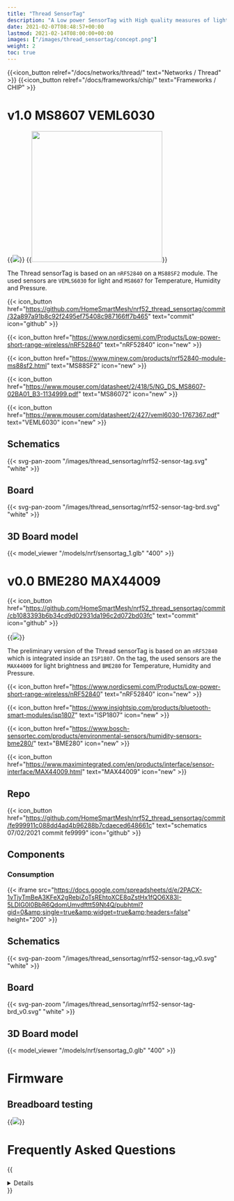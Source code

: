 ```yaml
---
title: "Thread SensorTag"
description: "A Low power SensorTag with High quality measures of light, Temperature, Humidity and Pressure. Based on nRF52840 which supports Thread and other protocols"
date: 2021-02-07T08:48:57+00:00
lastmod: 2021-02-14T08:00:00+00:00
images: ["/images/thread_sensortag/concept.png"]
weight: 2
toc: true
---
```


{{<icon_button relref="/docs/networks/thread/" text="Networks / Thread" >}}
{{<icon_button relref="/docs/frameworks/chip/" text="Frameworks / CHIP" >}}

# v1.0 MS8607 VEML6030

{{<image src="/images/thread_sensortag/concept.png" >}}
{{<image src="/images/thread_sensortag/kicad_render.png" width="300vw" >}}


The Thread sensorTag is based on an `nRF52840` on a `MS88SF2` module. The used sensors are `VEMLS6030` for light and `MS8607` for Temperature, Humidity and Pressure.


{{< icon_button href="https://github.com/HomeSmartMesh/nrf52_thread_sensortag/commit/32a897a91b8c92f2495ef75408c987166ff7b465" text="commit" icon="github" >}}

{{< icon_button href="https://www.nordicsemi.com/Products/Low-power-short-range-wireless/nRF52840" text="nRF52840" icon="new" >}}

{{< icon_button href="https://www.minew.com/products/nrf52840-module-ms88sf2.html" text="MS88SF2" icon="new" >}}

{{< icon_button href="https://www.mouser.com/datasheet/2/418/5/NG_DS_MS8607-02BA01_B3-1134999.pdf" text="MS86072" icon="new" >}}

{{< icon_button href="https://www.mouser.com/datasheet/2/427/veml6030-1767367.pdf" text="VEML6030" icon="new" >}}

## Schematics

{{< svg-pan-zoom "/images/thread_sensortag/nrf52-sensor-tag.svg" "white" >}}

## Board

{{< svg-pan-zoom "/images/thread_sensortag/nrf52-sensor-tag-brd.svg" "white" >}}

## 3D Board model

{{< model_viewer "/models/nrf/sensortag_1.glb" "400" >}}


# v0.0 BME280 MAX44009

{{< icon_button href="https://github.com/HomeSmartMesh/nrf52_thread_sensortag/commit/cb1083393b6b34cd9d02931da196c2d072bd03fc" text="commit" icon="github" >}}

{{<image src="/images/thread_sensortag/concept_0.png" >}}


The preliminary version of the Thread sensorTag is based on an `nRF52840` which is integrated inside an `ISP1807`. On the tag, the used sensors are the `MAX44009` for light brightness and `BME280` for Temperature, Humidity and Pressure.

{{< icon_button href="https://www.nordicsemi.com/Products/Low-power-short-range-wireless/nRF52840" text="nRF52840" icon="new" >}}

{{< icon_button href="https://www.insightsip.com/products/bluetooth-smart-modules/isp1807" text="ISP1807" icon="new" >}}

{{< icon_button href="https://www.bosch-sensortec.com/products/environmental-sensors/humidity-sensors-bme280/" text="BME280" icon="new" >}}

{{< icon_button href="https://www.maximintegrated.com/en/products/interface/sensor-interface/MAX44009.html" text="MAX44009" icon="new" >}}



## Repo

{{< icon_button href="https://github.com/HomeSmartMesh/nrf52_thread_sensortag/commit/fe999911c088dd4ad4b96288b7cdaeced648661c" text="schematics 07/02/2021 commit fe9999"  icon="github" >}}

## Components

### Consumption

{{< iframe src="https://docs.google.com/spreadsheets/d/e/2PACX-1vTjyTmBeA3KFeX2gRebiZoTsREhtoXCE8qZstHx1fQO6X83I-5LDIG0I0BbR6QdomUmvdfttt59Nt4Q/pubhtml?gid=0&amp;single=true&amp;widget=true&amp;headers=false" height="200" >}}

## Schematics

{{< svg-pan-zoom "/images/thread_sensortag/nrf52-sensor-tag_v0.svg" "white" >}}

## Board

{{< svg-pan-zoom "/images/thread_sensortag/nrf52-sensor-tag-brd_v0.svg" "white" >}}

## 3D Board model

{{< model_viewer "/models/nrf/sensortag_0.glb" "400" >}}

# Firmware
## Breadboard testing

{{<image src="/images/thread_sensortag/breadboard_test.png" >}}

# Frequently Asked Questions
{{<details title="Is it possible to save energy by collecting many samples over time and sending them together?">}}
Yes, sure, the use cases could be slpit as follows :
* For short term buffering, it's possible to use the RAM retention feature, you pay as you go fine granular (per 4 kB block: 30nA)
* For long term buffering, we're no longer on the sensors network use case and rather on the logger tag use case, there you can use the Flash, 1 MB is huge.
In my use case, I don't use buffering in order to allow live update of measures on the user's apps, but combining like a level trigger to immediately send values on big changes with buffering and sending all the values cyclically could be quite smart, you will need a QoS through to ensure your data is really sent after a while, which will also consume RF transactions, I opted for sending every single value on an RF packet which is also used as an alive signal to know when the sensor is dead or out of reach, so no problem if once a packet is lost in a while, but practically, as I use a flood mesh, most measures arrive more than once to the server.
I think after all, such things should be configurable by the end users's app, and should not be hardcoded
{{</details>}}


